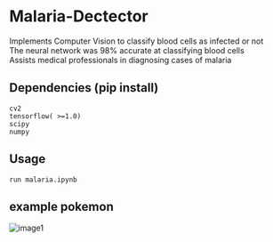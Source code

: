 # Malaria-Dectector

Implements Computer Vision to classify blood cells as infected or not \
The neural network was 98% accurate at classifying blood cells \
Assists medical professionals in diagnosing cases of malaria
## Dependencies (pip install) 
```
cv2
tensorflow( >=1.0)
scipy
numpy
```
## Usage
```
run malaria.ipynb
```

## example pokemon
![image1](https://github.com/moxiegushi/pokeGAN/raw/master/images/Notes_1500532347861.jpeg)
